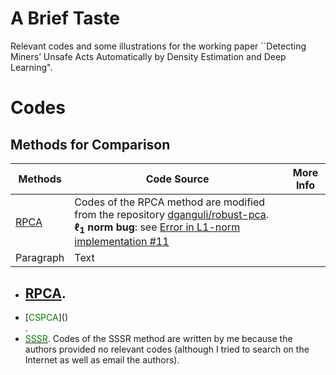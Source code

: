 # A Brief Taste

Relevant codes and some illustrations for the working paper ``Detecting Miners’ Unsafe Acts Automatically by Density Estimation and Deep Learning".



# Codes

## Methods for Comparison

| Methods | Code Source | More Info |
| --- | ----------- | ----------- |
| [RPCA](https://dl.acm.org/doi/abs/10.1145/1970392.1970395) | Codes of the RPCA method are modified from the repository [dganguli/robust-pca](https://github.com/dganguli/robust-pca). **$\ell_1$ norm bug**: see [Error in L1-norm implementation #11](https://github.com/dganguli/robust-pca/issues/11) |
| Paragraph | Text |


- [RPCA](https://dl.acm.org/doi/abs/10.1145/1970392.1970395). 
  - 
- <div id="my code">[<font color=#008000>CSPCA</font>]()</div>.
- [<font color=#008000>SSSR</font>](https://ieeexplore.ieee.org/document/8485415). Codes of the SSSR method are written by me because the authors provided no relevant codes (although I tried to search on the Internet as well as email the authors).

